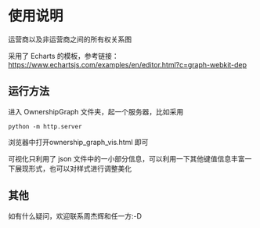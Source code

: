 # 使用说明

运营商以及非运营商之间的所有权关系图

采用了 Echarts 的模板，参考链接：https://www.echartsjs.com/examples/en/editor.html?c=graph-webkit-dep



## 运行方法

进入 OwnershipGraph 文件夹，起一个服务器，比如采用

```shell
python -m http.server
```

浏览器中打开ownership_graph_vis.html 即可



可视化只利用了 json 文件中的一小部分信息，可以利用一下其他键值信息丰富一下展现形式，也可以对样式进行调整美化



## 其他

如有什么疑问，欢迎联系周杰辉和任一方:-D



